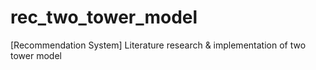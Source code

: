 # rec_two_tower_model
[Recommendation System] Literature research &amp; implementation of two tower model 
